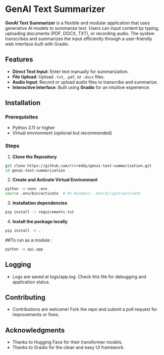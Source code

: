 # GenAI Text Summarizer

**GenAI Text Summarizer** is a flexible and modular application that uses generative AI models to summarize text. Users can input content by typing, uploading documents (PDF, DOCX, TXT), or recording audio. The system transcribes and summarizes the input efficiently through a user-friendly web interface built with Gradio.


## Features

- **Direct Text Input**: Enter text manually for summarization.
- **File Upload**: Upload `.txt`, `.pdf`, or `.docx` files.
- **Audio Input**: Record or upload audio files to transcribe and summarize.
- **Interactive Interface**: Built using **Gradio** for an intuitive experience.


## Installation

### Prerequisites

- Python 3.11 or higher
- Virtual environment (optional but recommended)

### Steps

1. **Clone the Repository**

```bash
git clone https://github.com/rrrreddy/genai-text-summarization.git
cd genai-text-summarization
```

2. **Create and Activate Virtual Environment**
```bash
python -m venv .env
source .env/bin/activate  # On Windows: .env\Scripts\activate
```

3. **Installation dependencies**
```bash
pip install -r requirements.txt
```

4. **Install the package locally**
```bash
pip install -e .
```

##To run as a module :
```bash
python -m api.app
```

## Logging
- Logs are saved at logs/app.log. Check this file for debugging and application status.

## Contributing
- Contributions are welcome! Fork the repo and submit a pull request for improvements or fixes.

## Acknowledgments
- Thanks to Hugging Face for their transformer models.
- Thanks to Gradio for the clean and easy UI framework.



